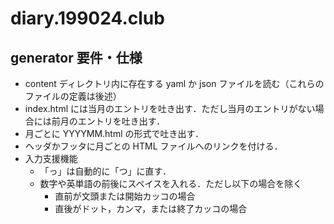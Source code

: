 # diary.199024.club

## generator 要件・仕様
* content ディレクトリ内に存在する yaml か json ファイルを読む（これらのファイルの定義は後述）
* index.html には当月のエントリを吐き出す．ただし当月のエントリがない場合には前月のエントリを吐き出す．
* 月ごとに YYYYMM.html の形式で吐き出す．
* ヘッダかフッタに月ごとの HTML ファイルへのリンクを付ける．
* 入力支援機能
    * 「っ」は自動的に「つ」に直す．
    * 数字や英単語の前後にスペイスを入れる．ただし以下の場合を除く
        * 直前が文頭または開始カッコの場合
        * 直後がドット，カンマ，または終了カッコの場合
